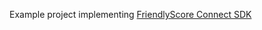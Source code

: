Example project implementing [FriendlyScore Connect SDK](https://friendlyscore.com/developers/android)
